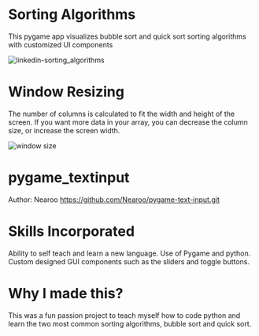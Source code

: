 # Sorting Algorithms
This pygame app visualizes bubble sort and quick sort sorting algorithms with customized UI components

![linkedin-sorting_algorithms](https://user-images.githubusercontent.com/71861604/116338497-d03e7d80-a7a9-11eb-9e9b-923f066889df.gif)

# Window Resizing
The number of columns is calculated to fit the width and height of the screen. If you want more data in your array, you can decrease the column size, or increase the screen width.

![window size](https://user-images.githubusercontent.com/71861604/116339787-0d0b7400-a7ac-11eb-8abd-ef0ff1dc3335.gif)

# pygame_textinput
Author: Nearoo
https://github.com/Nearoo/pygame-text-input.git

# Skills Incorporated
Ability to self teach and learn a new language. Use of Pygame and python. Custom designed GUI components such as the sliders and toggle buttons.

# Why I made this?
This was a fun passion project to teach myself how to code python and learn the two most common sorting algorithms, bubble sort and quick sort.
